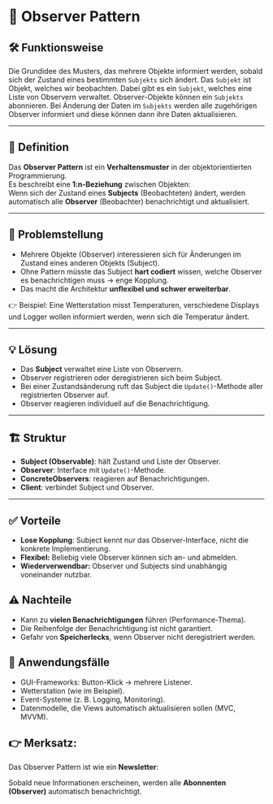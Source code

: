 # 👀 Observer Pattern

## 🛠️ Funktionsweise

Die Grundidee des Musters, das mehrere Objekte informiert werden, sobald sich der Zustand eines bestimmten `Subjekts` sich ändert.
Das `Subjekt` ist Objekt, welches wir beobachten. Dabei gibt es ein `Subjekt`, welches eine Liste von Observern verwaltet. 
Observer-Objekte können ein `Subjekts` abonnieren. Bei Änderung der Daten im `Subjekts` werden alle zugehörigen Observer 
informiert und diese können dann ihre Daten aktualisieren.

---

## 📝 Definition
Das **Observer Pattern** ist ein **Verhaltensmuster** in der objektorientierten Programmierung.  
Es beschreibt eine **1:n-Beziehung** zwischen Objekten:  
Wenn sich der Zustand eines **Subjects** (Beobachteten) ändert, werden automatisch alle **Observer** (Beobachter) benachrichtigt und aktualisiert.

---

## 🔧 Problemstellung
- Mehrere Objekte (Observer) interessieren sich für Änderungen im Zustand eines anderen Objekts (Subject).
- Ohne Pattern müsste das Subject **hart codiert** wissen, welche Observer es benachrichtigen muss → enge Kopplung.
- Das macht die Architektur **unflexibel und schwer erweiterbar**.

👉 Beispiel: Eine Wetterstation misst Temperaturen, verschiedene Displays und Logger wollen informiert werden, wenn sich die Temperatur ändert.

---

## 💡 Lösung
- Das **Subject** verwaltet eine Liste von Observern.
- Observer registrieren oder deregistrieren sich beim Subject.
- Bei einer Zustandsänderung ruft das Subject die `Update()`-Methode aller registrierten Observer auf.
- Observer reagieren individuell auf die Benachrichtigung.

---

## 🏗️ Struktur

- **Subject (Observable)**: hält Zustand und Liste der Observer.
- **Observer**: Interface mit `Update()`-Methode.
- **ConcreteObservers**: reagieren auf Benachrichtigungen.
- **Client**: verbindet Subject und Observer.

---

## ✅ Vorteile

- **Lose Kopplung**: Subject kennt nur das Observer-Interface, nicht die konkrete Implementierung.
- **Flexibel:** Beliebig viele Observer können sich an- und abmelden.
- **Wiederverwendbar:** Observer und Subjects sind unabhängig voneinander nutzbar.

## ⚠️ Nachteile

- Kann zu **vielen Benachrichtigungen** führen (Performance-Thema).
- Die Reihenfolge der Benachrichtigung ist nicht garantiert.
- Gefahr von **Speicherlecks**, wenn Observer nicht deregistriert werden.

## 🤝 Anwendungsfälle

- GUI-Frameworks: Button-Klick → mehrere Listener.
- Wetterstation (wie im Beispiel).
- Event-Systeme (z. B. Logging, Monitoring).
- Datenmodelle, die Views automatisch aktualisieren sollen (MVC, MVVM).

## 👉 Merksatz:
Das Observer Pattern ist wie ein **Newsletter**:

Sobald neue Informationen erscheinen, werden alle **Abonnenten (Observer)** automatisch benachrichtigt.

